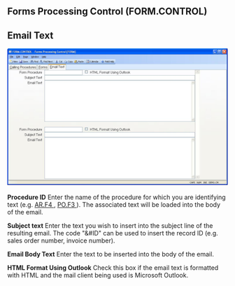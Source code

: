 ##  Forms Processing Control (FORM.CONTROL)

<PageHeader />

##  Email Text

![](./FORM-CONTROL-3.jpg)

**Procedure ID** Enter the name of the procedure for which you are identifying text (e.g. [ AR.F4 ](../../../../AR-OVERVIEW/AR-REPORT/AR-F4/README.md) , [ PO.F3 ](../../../../PUR-OVERVIEW/PUR-REPORT/PO-F3/README.md) ). The associated text will be loaded into the body of the email.   
  
**Subject text** Enter the text you wish to insert into the subject line of
the resulting email. The code "&#ID" can be used to insert the record ID (e.g.
sales order number, invoice number).  
  
**Email Body Text** Enter the text to be inserted into the body of the email.  
  
**HTML Format Using Outlook** Check this box if the email text is formatted
with HTML and the mail client being used is Microsoft Outlook.  
  
  
<badge text= "Version 8.10.57" vertical="middle" />

<PageFooter />